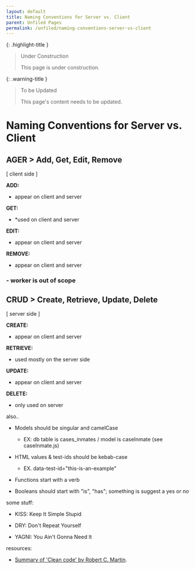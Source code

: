 ```yaml
---
layout: default
title: Naming Conventions for Server vs. Client
parent: Unfiled Pages
permalink: /unfiled/naming-conventions-server-vs-client
---
```


{: .highlight-title }
> Under Construction
>
> This page is under construction.

{: .warning-title }
> To be Updated
>
> This page's content needs to be updated.

# Naming Conventions for Server vs. Client

## AGER > Add, Get, Edit, Remove

[ client side ]

**ADD:**

- appear on client and server

**GET:**

- *used on client and server

**EDIT:**

- appear on client and server

**REMOVE:**

- appear on client and server

### - worker is out of scope

## CRUD > Create, Retrieve, Update, Delete

[ server side ]

**CREATE:**

- appear on client and server

**RETRIEVE:**

- used mostly on the server side

**UPDATE:**

- appear on client and server

**DELETE:**

- only used on server

also..

- Models should be singular and camelCase

  - EX: db table is cases_inmates / model is caseInmate (see
        caseInmate.js)

- HTML values & test-ids should be kebab-case

  - EX. data-test-id="this-is-an-example"

- Functions start with a verb

- Booleans should start with "is", "has"; something is suggest a
    yes or no

some stuff:

- KISS: Keep It Simple Stupid

- DRY: Don't Repeat Yourself

- YAGNI: You Ain't Gonna Need It

resources:

- [Summary of 'Clean code' by Robert C. Martin](https://gist.github.com/wojteklu/73c6914cc446146b8b533c0988cf8d29).

